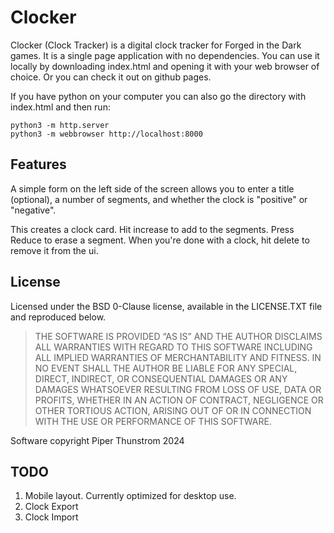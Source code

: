 # Clocker

Clocker (Clock Tracker) is a digital clock tracker for Forged in the Dark games.
It is a single page application with no dependencies.
You can use it locally by downloading index.html and opening it with your web browser of choice.
Or you can check it out on github pages.

If you have python on your computer you can also go the directory with index.html and then run:

    python3 -m http.server
    python3 -m webbrowser http://localhost:8000

## Features

A simple form on the left side of the screen allows you to enter a title (optional),
a number of segments,
and whether the clock is "positive" or "negative".

This creates a clock card.
Hit increase to add to the segments.
Press Reduce to erase a segment.
When you're done with a clock, hit delete to remove it from the ui.

## License

Licensed under the BSD 0-Clause license, available in the LICENSE.TXT file and reproduced below.

> THE SOFTWARE IS PROVIDED “AS IS” AND THE AUTHOR DISCLAIMS ALL
WARRANTIES WITH REGARD TO THIS SOFTWARE INCLUDING ALL IMPLIED WARRANTIES
OF MERCHANTABILITY AND FITNESS. IN NO EVENT SHALL THE AUTHOR BE LIABLE
FOR ANY SPECIAL, DIRECT, INDIRECT, OR CONSEQUENTIAL DAMAGES OR ANY
DAMAGES WHATSOEVER RESULTING FROM LOSS OF USE, DATA OR PROFITS, WHETHER IN
AN ACTION OF CONTRACT, NEGLIGENCE OR OTHER TORTIOUS ACTION, ARISING OUT
OF OR IN CONNECTION WITH THE USE OR PERFORMANCE OF THIS SOFTWARE.

Software copyright Piper Thunstrom 2024

## TODO

1. Mobile layout. Currently optimized for desktop use.
2. Clock Export
3. Clock Import
